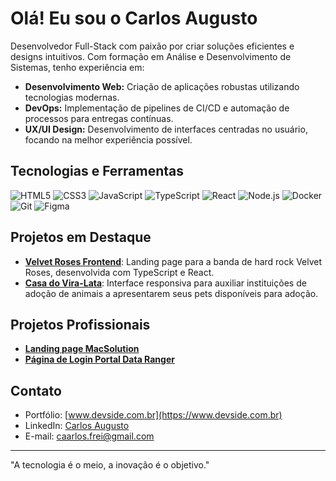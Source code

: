 # Olá! Eu sou o Carlos Augusto

Desenvolvedor Full-Stack com paixão por criar soluções eficientes e designs intuitivos. Com formação em Análise e Desenvolvimento de Sistemas, tenho experiência em:

- **Desenvolvimento Web:** Criação de aplicações robustas utilizando tecnologias modernas.
- **DevOps:** Implementação de pipelines de CI/CD e automação de processos para entregas contínuas.
- **UX/UI Design:** Desenvolvimento de interfaces centradas no usuário, focando na melhor experiência possível.

## Tecnologias e Ferramentas

![HTML5](https://img.shields.io/badge/-HTML5-E34F26?style=flat&logo=html5&logoColor=white)
![CSS3](https://img.shields.io/badge/-CSS3-1572B6?style=flat&logo=css3&logoColor=white)
![JavaScript](https://img.shields.io/badge/-JavaScript-F7DF1E?style=flat&logo=javascript&logoColor=black)
![TypeScript](https://img.shields.io/badge/-TypeScript-007ACC?style=flat&logo=typescript&logoColor=white)
![React](https://img.shields.io/badge/-React-61DAFB?style=flat&logo=react&logoColor=black)
![Node.js](https://img.shields.io/badge/-Node.js-339933?style=flat&logo=node.js&logoColor=white)
![Docker](https://img.shields.io/badge/-Docker-2496ED?style=flat&logo=docker&logoColor=white)
![Git](https://img.shields.io/badge/-Git-F05032?style=flat&logo=git&logoColor=white)
![Figma](https://img.shields.io/badge/-Figma-F24E1E?style=flat&logo=figma&logoColor=white)

## Projetos em Destaque

- [**Velvet Roses Frontend**](https://github.com/Caarlos7x/velvetroses-frontend): Landing page para a banda de hard rock Velvet Roses, desenvolvida com TypeScript e React.
- [**Casa do Vira-Lata**](https://github.com/Caarlos7x/casadoviralata): Interface responsiva para auxiliar instituições de adoção de animais a apresentarem seus pets disponíveis para adoção.

## Projetos Profissionais

- [**Landing page MacSolution**](https://www.macsolution.com.br)
- [**Página de Login Portal Data Ranger**](https://dataranger.app)

## Contato

- Portfólio: [www.devside.com.br](https://www.devside.com.br)
- LinkedIn: [Carlos Augusto](https://www.linkedin.com/in/carlosaugustofrei/)
- E-mail: [caarlos.frei@gmail.com](mailto:caarlos.frei@gmail.com)

---

"A tecnologia é o meio, a inovação é o objetivo."
